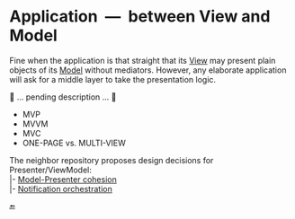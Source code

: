 # Application &nbsp;&mdash;&nbsp; between View and Model

Fine when the application is that straight that its [View](app-view.md) may present plain objects of its [Model](app-model.md) without mediators. 
However, any elaborate application will ask for a middle layer to take the presentation logic.

🚧 ... pending description ... 🚧

* MVP
* MVVM
* MVC
* ONE-PAGE vs. MULTI-VIEW

The neighbor repository proposes design decisions for Presenter/ViewModel:\
|- [Model-Presenter cohesion](https://github.com/bytesbauhaus/use-dev/blob/main/README+/decisions/README+/mvvm/mvvm-vmodel_cohesion.md)\
|- [Notification orchestration](https://github.com/bytesbauhaus/use-dev/blob/main/README+/decisions/README+/mvvm/mvvm-notification_orchestration.md)

🔚
